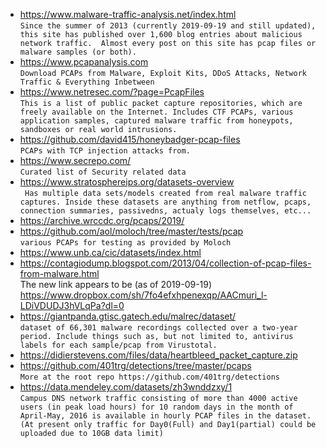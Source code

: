 * https://www.malware-traffic-analysis.net/index.html  
`Since the summer of 2013 (currently 2019-09-19 and still updated), this site has published over 1,600 blog entries about malicious network traffic.  Almost every post on this site has pcap files or malware samples (or both).`
* https://www.pcapanalysis.com  
`Download PCAPs from Malware, Exploit Kits, DDoS Attacks, Network Traffic & Everything Inbetween`
* https://www.netresec.com/?page=PcapFiles  
`This is a list of public packet capture repositories, which are freely available on the Internet. Includes CTF PCAPs, various application samples, captured malware traffic from honeypots, sandboxes or real world intrusions.`
* https://github.com/david415/honeybadger-pcap-files  
`PCAPs with TCP injection attacks from.`
* https://www.secrepo.com/  
`Curated list of Security related data`
* https://www.stratosphereips.org/datasets-overview  
` Has multiple data sets/models created from real malware traffic captures. Inside these datasets are anything from netflow, pcaps, connection summaries, passivedns, actualy logs themselves, etc...`
* https://archive.wrccdc.org/pcaps/2019/
* https://github.com/aol/moloch/tree/master/tests/pcap  
`various PCAPs for testing as provided by Moloch`
* https://www.unb.ca/cic/datasets/index.html
* https://contagiodump.blogspot.com/2013/04/collection-of-pcap-files-from-malware.html  
The new link appears to be (as of 2019-09-19) https://www.dropbox.com/sh/7fo4efxhpenexqp/AACmuri_l-LDiVDUDJ3hVLqPa?dl=0
* https://giantpanda.gtisc.gatech.edu/malrec/dataset/  
`dataset of 66,301 malware recordings collected over a two-year period. Include things such as, but not limited to, antivirus labels for each sample/pcap from Virustotal.`
* https://didierstevens.com/files/data/heartbleed_packet_capture.zip
* https://github.com/401trg/detections/tree/master/pcaps  
`More at the root repo https://github.com/401trg/detections`
* https://data.mendeley.com/datasets/zh3wnddzxy/1  
`Campus DNS network traffic consisting of more than 4000 active users (in peak load hours) for 10 random days in the month of April-May, 2016 is available in hourly PCAP files in the dataset. (At present only traffic for Day0(Full) and Day1(partial) could be uploaded due to 10GB data limit)`